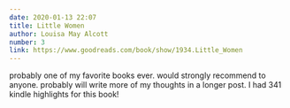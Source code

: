 ```yaml
---
date: 2020-01-13 22:07
title: Little Women
author: Louisa May Alcott
number: 3
link: https://www.goodreads.com/book/show/1934.Little_Women
---
```


probably one of my favorite books ever. would strongly recommend to anyone. 
probably will write more of my thoughts in a longer post. I had 341 kindle highlights
for this book!
